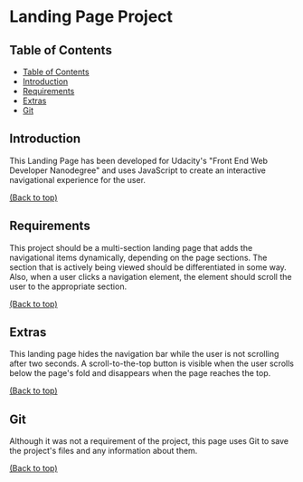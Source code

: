 # Landing Page Project

## Table of Contents

- [Table of Contents](#table-of-contents)
- [Introduction](#Introduction)
- [Requirements](#Requirements)
- [Extras](#Extras)
- [Git](#Git)

## Introduction

This Landing Page has been developed for Udacity's "Front End Web Developer Nanodegree" and uses JavaScript to create an interactive navigational experience for the user.

[(Back to top)](#table-of-contents)

## Requirements

This project should be a multi-section landing page that adds the navigational items dynamically, depending on the page sections. The section that is actively being viewed should be differentiated in some way. Also, when a user clicks a navigation element, the element should scroll the user to the appropriate section.

[(Back to top)](#table-of-contents)

## Extras

This landing page hides the navigation bar while the user is not scrolling after two seconds. A scroll-to-the-top button is visible when the user scrolls below the page's fold and disappears when the page reaches the top.

[(Back to top)](#table-of-contents)

## Git

Although it was not a requirement of the project, this page uses Git to save the project's files and any information about them.

[(Back to top)](#table-of-contents)